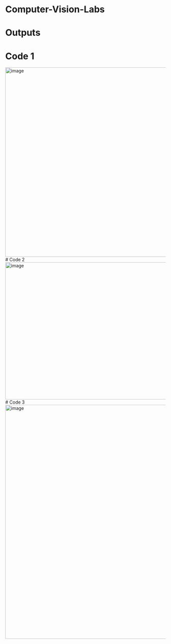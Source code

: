 ﻿# Computer-Vision-Labs
 # Outputs
 # Code 1
   <img width="1398" height="594" alt="image" src="https://github.com/user-attachments/assets/d850a250-b01c-4d25-8abf-78995caeb3f1" />
 # Code 2
  <img width="1589" height="430" alt="image" src="https://github.com/user-attachments/assets/281940df-4f24-4c0f-9016-ad23bc7730a6" />
 # Code 3
  <img width="1052" height="734" alt="image" src="https://github.com/user-attachments/assets/9b67b015-95e5-4261-977d-bdee1d56f395" />
